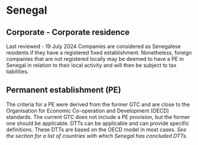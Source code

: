 # Senegal
## Corporate - Corporate residence
Last reviewed - 19 July 2024
Companies are considered as Senegalese residents if they have a registered fixed establishment. Nonetheless, foreign companies that are not registered locally may be deemed to have a PE in Senegal in relation to their local activity and will then be subject to tax liabilities.
## Permanent establishment (PE)
The criteria for a PE were derived from the former GTC and are close to the Organisation for Economic Co-operation and Development (OECD) standards. The current GTC does not include a PE provision, but the former one should be applicable. DTTs can be applicable and can provide specific definitions. These DTTs are based on the OECD model in most cases. _See the section for a list of countries with which Senegal has concluded DTTs_.
